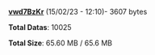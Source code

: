 [**vwd7BzKr**](/data/vwd7BzKr.txt) (15/02/23 - 12:10)- 3607 bytes

**Total Datas**: 10025

**Total Size**: 65.60 MB / 65.6 MB